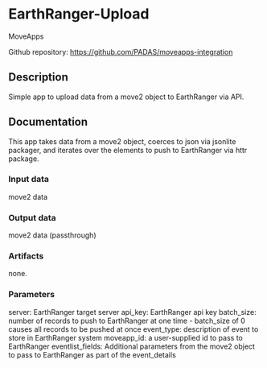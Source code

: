# EarthRanger-Upload

MoveApps

Github repository: https://github.com/PADAS/moveapps-integration

## Description
Simple app to upload data from a move2 object to EarthRanger via API.

## Documentation
This app takes data from a move2 object, coerces to json via jsonlite packager, and iterates over the elements to push to EarthRanger via httr package. 

### Input data
move2 data

### Output data
move2 data (passthrough)

### Artifacts
none.

### Parameters 
server:  EarthRanger target server
api_key:  EarthRanger api key
batch_size:  number of records to push to EarthRanger at one time - batch_size of 0 causes all records to be pushed at once
event_type:  description of event to store in EarthRanger system
moveapp_id:  a user-supplied id to pass to EarthRanger
eventlist_fields:  Additional parameters from the move2 object to pass to EarthRanger as part of the event_details